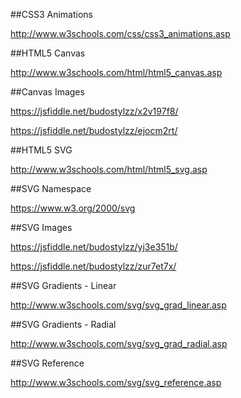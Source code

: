 ##CSS3 Animations

http://www.w3schools.com/css/css3_animations.asp

##HTML5 Canvas

http://www.w3schools.com/html/html5_canvas.asp

##Canvas Images

https://jsfiddle.net/budostylzz/x2v197f8/

https://jsfiddle.net/budostylzz/ejocm2rt/

##HTML5 SVG

http://www.w3schools.com/html/html5_svg.asp

##SVG Namespace

https://www.w3.org/2000/svg

##SVG Images

https://jsfiddle.net/budostylzz/yj3e351b/

https://jsfiddle.net/budostylzz/zur7et7x/

##SVG Gradients - Linear

http://www.w3schools.com/svg/svg_grad_linear.asp

##SVG Gradients - Radial

http://www.w3schools.com/svg/svg_grad_radial.asp

##SVG Reference

http://www.w3schools.com/svg/svg_reference.asp




















